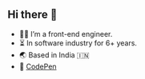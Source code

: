 ## Hi there 👋

- 👨‍💻 I’m a front-end engineer.
- ⏳ In software industry for 6+ years.
- 🌏 Based in India 🇮🇳
- 🔗 [CodePen](https://codepen.io/singhimalaya/pens/popular)
